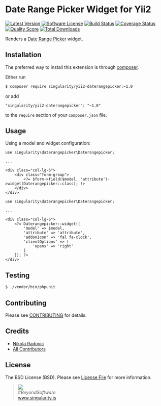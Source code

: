 # Date Range Picker Widget for Yii2

[![Latest Version](https://img.shields.io/github/tag/singularity-is/yii2-daterangepicker.svg?style=flat-square&label=release)](https://github.com/singularity-is/yii2-daterangepicker/tags)
[![Software License](https://img.shields.io/badge/license-MIT-brightgreen.svg?style=flat-square)](LICENSE.md)
[![Build Status](https://img.shields.io/travis/singularity/yii2-daterangepicker/master.svg?style=flat-square)](https://travis-ci.org/singularity/yii2-daterangepicker)
[![Coverage Status](https://img.shields.io/scrutinizer/coverage/g/singularity/yii2-daterangepicker.svg?style=flat-square)](https://scrutinizer-ci.com/g/singularity/yii2-daterangepicker/code-structure)
[![Quality Score](https://img.shields.io/scrutinizer/g/singularity/yii2-daterangepicker.svg?style=flat-square)](https://scrutinizer-ci.com/g/singularity/yii2-daterangepicker)
[![Total Downloads](https://img.shields.io/packagist/dt/singularity/yii2-daterangepicker.svg?style=flat-square)](https://packagist.org/packages/singularity/yii2-daterangepicker)

Renders a [Date Range Picker](http://www.daterangepicker.com) widget.

## Installation

The preferred way to install this extension is through [composer](http://getcomposer.org/download/).

Either run

```bash
$ composer require singularity/yii2-daterangepicker:~1.0
```

or add

```
"singularity/yii2-daterangepicker": "~1.0"
```

to the `require` section of your `composer.json` file.

## Usage

Using a model and widget configuration:

```
use singularity\daterangepicker\Daterangepicker;

...

<div class="col-lg-6">
    <div class="form-group">
        <?= $form->field($model, 'attribute')->widget(Daterangepicker::class); ?>
    </div>
</div>
```

```
use singularity\daterangepicker\Daterangepicker;

...

<div class="col-lg-6">
    <?= Daterangepicker::widget([
        'model' => $model,
        'attribute' => 'attribute',
        'addonIcon' => 'fal fa-clock',
        'clientOptions' => [
            'opens' => 'right'
        ]
    ]); ?>
</div>
```

## Testing

```bash
$ ./vendor/bin/phpunit
```

## Contributing

Please see [CONTRIBUTING](CONTRIBUTING.md) for details.

## Credits

- [Nikola Radovic](https://github.com/dzona)
- [All Contributors](https://github.com/singularity-is/yii2-daterangepicker/graphs/contributors)

## License

The BSD License (BSD). Please see [License File](LICENSE.md) for more information.

<blockquote>
    <a href="https://singularity.is"><img src="http://www.gravatar.com/avatar/0d476ccf1362a2aa4f2fbfd24f821849.png"></a><br>
    <i>#BeyondSoftware</i><br>
    <a href="https://www.singularity.is">www.singularity.is</a>
</blockquote>
